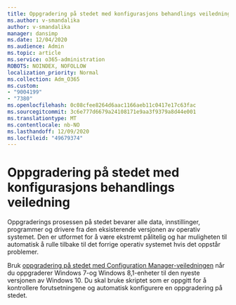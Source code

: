 ```yaml
---
title: Oppgradering på stedet med konfigurasjons behandlings veiledning
ms.author: v-smandalika
author: v-smandalika
manager: dansimp
ms.date: 12/04/2020
ms.audience: Admin
ms.topic: article
ms.service: o365-administration
ROBOTS: NOINDEX, NOFOLLOW
localization_priority: Normal
ms.collection: Adm_O365
ms.custom:
- "9004199"
- "7380"
ms.openlocfilehash: 0c08cfee8264d6aac1166aeb11c0417e17c63fac
ms.sourcegitcommit: 3c6e777d6679a24108171e9aa3f9379a8d44e001
ms.translationtype: MT
ms.contentlocale: nb-NO
ms.lasthandoff: 12/09/2020
ms.locfileid: "49679374"
---
```

# <a name="in-place-upgrade-with-configuration-manager-guide"></a>Oppgradering på stedet med konfigurasjons behandlings veiledning

Oppgraderings prosessen på stedet bevarer alle data, innstillinger, programmer og drivere fra den eksisterende versjonen av operativ systemet. Den er utformet for å være ekstremt pålitelig og har muligheten til automatisk å rulle tilbake til det forrige operativ systemet hvis det oppstår problemer.

Bruk [oppgradering på stedet med Configuration Manager-veiledningen](https://admin.microsoft.com/adminportal/home#/win10upgrade) når du oppgraderer Windows 7-og Windows 8,1-enheter til den nyeste versjonen av Windows 10. Du skal bruke skriptet som er oppgitt for å kontrollere forutsetningene og automatisk konfigurere en oppgradering på stedet.